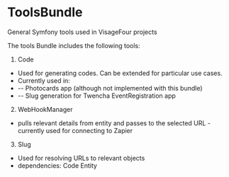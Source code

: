 # ToolsBundle
General Symfony tools used in VisageFour projects

The tools Bundle includes the following tools:

1. Code
  * Used for generating codes. Can be extended for particular use cases.
  * Currently used in:
  * -- Photocards app (although not implemented with this bundle)
  * -- Slug generation for Twencha EventRegistration app


2. WebHookManager
  * pulls relevant details from entity and passes to the selected URL - currently used for connecting to Zapier

3. Slug
  * Used for resolving URLs to relevant objects
  * dependencies: Code Entity


